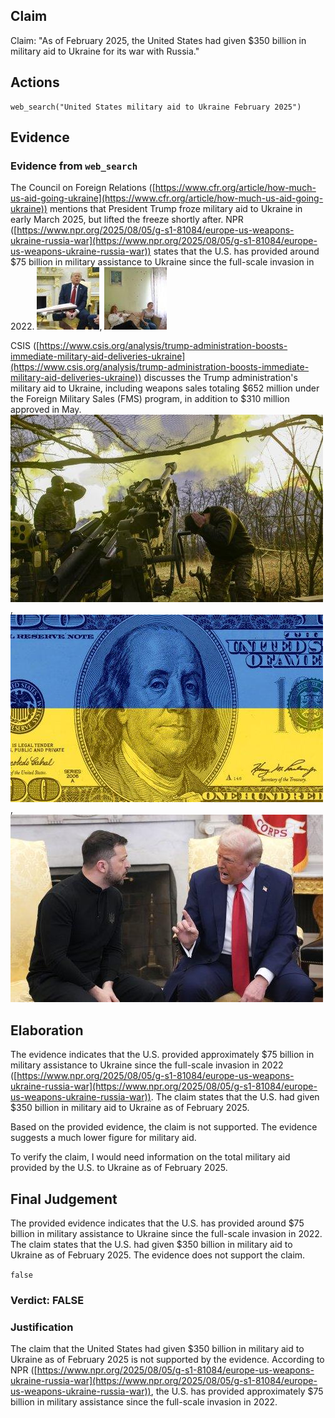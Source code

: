 ## Claim
Claim: "As of February 2025, the United States had given $350 billion in military aid to Ukraine for its war with Russia."

## Actions
```
web_search("United States military aid to Ukraine February 2025")
```

## Evidence
### Evidence from `web_search`
The Council on Foreign Relations ([https://www.cfr.org/article/how-much-us-aid-going-ukraine](https://www.cfr.org/article/how-much-us-aid-going-ukraine)) mentions that President Trump froze military aid to Ukraine in early March 2025, but lifted the freeze shortly after. NPR ([https://www.npr.org/2025/08/05/g-s1-81084/europe-us-weapons-ukraine-russia-war](https://www.npr.org/2025/08/05/g-s1-81084/europe-us-weapons-ukraine-russia-war)) states that the U.S. has provided around $75 billion in military assistance to Ukraine since the full-scale invasion in 2022. ![image 496](media/2025-08-06_17-42-1754502173-562939.jpg), ![image 497](media/2025-08-06_17-42-1754502174-952586.jpg)

CSIS ([https://www.csis.org/analysis/trump-administration-boosts-immediate-military-aid-deliveries-ukraine](https://www.csis.org/analysis/trump-administration-boosts-immediate-military-aid-deliveries-ukraine)) discusses the Trump administration's military aid to Ukraine, including weapons sales totaling $652 million under the Foreign Military Sales (FMS) program, in addition to $310 million approved in May. ![image 503](media/2025-08-06_17-43-1754502186-411462.jpg), ![image 502](media/2025-08-06_17-43-1754502185-652269.jpg), ![image 501](media/2025-08-06_17-43-1754502184-885543.jpg)


## Elaboration
The evidence indicates that the U.S. provided approximately $75 billion in military assistance to Ukraine since the full-scale invasion in 2022 ([https://www.npr.org/2025/08/05/g-s1-81084/europe-us-weapons-ukraine-russia-war](https://www.npr.org/2025/08/05/g-s1-81084/europe-us-weapons-ukraine-russia-war)). The claim states that the U.S. had given $350 billion in military aid to Ukraine as of February 2025.

Based on the provided evidence, the claim is not supported. The evidence suggests a much lower figure for military aid.

To verify the claim, I would need information on the total military aid provided by the U.S. to Ukraine as of February 2025.


## Final Judgement
The provided evidence indicates that the U.S. has provided around $75 billion in military assistance to Ukraine since the full-scale invasion in 2022. The claim states that the U.S. had given $350 billion in military aid to Ukraine as of February 2025. The evidence does not support the claim.

`false`

### Verdict: FALSE

### Justification
The claim that the United States had given $350 billion in military aid to Ukraine as of February 2025 is not supported by the evidence. According to NPR ([https://www.npr.org/2025/08/05/g-s1-81084/europe-us-weapons-ukraine-russia-war](https://www.npr.org/2025/08/05/g-s1-81084/europe-us-weapons-ukraine-russia-war)), the U.S. has provided approximately $75 billion in military assistance since the full-scale invasion in 2022.
